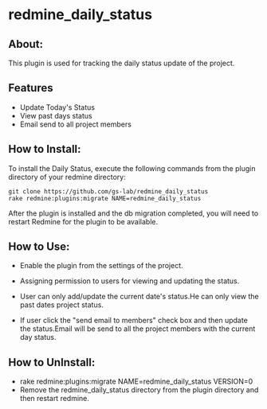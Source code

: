 redmine_daily_status
====================

## About: 

This plugin is used for tracking the daily status update of the project.

## Features

* Update Today's Status
* View past days status
* Email send to all project members


## How to Install:

To install the Daily Status, execute the following commands from the plugin directory of your redmine directory:

    git clone https://github.com/gs-lab/redmine_daily_status
    rake redmine:plugins:migrate NAME=redmine_daily_status

After the plugin is installed and the db migration completed, you will
need to restart Redmine for the plugin to be available.

## How to Use:

* Enable the plugin from the settings of the project.

* Assigning permission to users for viewing and updating the status.

* User can only add/update the current date's status.He can only view the past dates project status.

* If user click the "send email to members" check box and then update the status.Email will be send to all the project members with 
the current day status.

## How to UnInstall:

* rake redmine:plugins:migrate NAME=redmine_daily_status VERSION=0
* Remove the redmine_daily_status directory from the plugin directory and then restart redmine.
